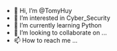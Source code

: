 - 👋 Hi, I’m @TomyHuy
- 👀 I’m interested in Cyber_Security
- 🌱 I’m currently learning Python
- 💞️ I’m looking to collaborate on ...
- 📫 How to reach me ...

<!---
TomyHuy/TomyHuy is a ✨ special ✨ repository because its `README.md` (this file) appears on your GitHub profile.
You can click the Preview link to take a look at your changes.
--->
